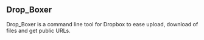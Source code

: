 Drop_Boxer
-------

Drop_Boxer is a command line tool for Dropbox to ease upload, download of files and get public URLs.
